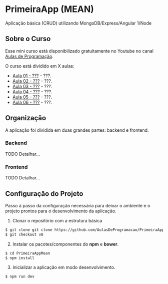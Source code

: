 # PrimeiraApp (MEAN)
 Aplicação básica (CRUD) utilizando MongoDB/Express/Angular 1/Node

## Sobre o Curso
Esse mini curso está disponibilizado gratuitamente no Youtube no canal [Aulas de Programação](https://youtube.com/aulasdeprogramacao).

O curso está dividido em X aulas:
- [Aula 01 - ???](...) - ???.
- [Aula 02 - ???](...) - ???.
- [Aula 03 - ???](...) - ???.
- [Aula 04 - ???](...) - ???.
- [Aula 05 - ???](...) - ???.
- [Aula 06 - ???](...) - ???.

## Organização
A aplicação foi dividida em duas grandes partes: backend e frontend.

### Backend
TODO Detalhar...

### Frontend
TODO Detalhar...

## Configuração do Projeto

Passo à passo da configuração necessária para deixar o ambiente e o projeto prontos para o desenvolvimento da aplicação.

1. Clonar o repositório com a estrutura básica
```sh
$ git clone git clone https://github.com/AulasDeProgramacao/PrimeiraAppMean.git
$ git checkout v0
```

2. Instalar os pacotes/componentes do **npm** e **bower**.
```sh
$ cd PrimeiraAppMean
$ npm install
```

3. Inicializar a aplicação em modo desenvolvimento.
```sh
$ npm run dev
```
